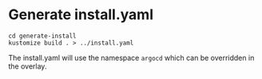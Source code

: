 # Generate install.yaml

```
cd generate-install
kustomize build . > ../install.yaml
```

The install.yaml will use the namespace `argocd` which can be overridden in the overlay.

